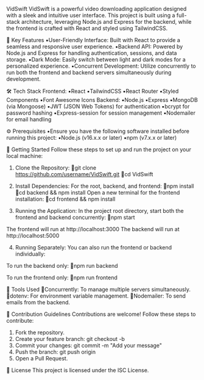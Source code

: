 VidSwift
VidSwift is a powerful video downloading application designed with a sleek and intuitive user interface. This project is built using a full-stack architecture, leveraging Node.js and Express for the backend, while the frontend is crafted with React and styled using TailwindCSS.

🌟 Key Features
▪️User-Friendly Interface: Built with React to provide a seamless and responsive user experience.
▪️Backend API: Powered by Node.js and Express for handling authentication, sessions, and data storage.
▪️Dark Mode: Easily switch between light and dark modes for a personalized experience.
▪️Concurrent Development: Utilize concurrently to run both the frontend and backend servers simultaneously during development.

🛠️ Tech Stack
Frontend:
▪️React
▪️TailwindCSS
▪️React Router
▪️Styled Components
▪️Font Awesome Icons
Backend:
▪️Node.js
▪️Express
▪️MongoDB (via Mongoose)
▪️JWT (JSON Web Tokens) for authentication
▪️bcrypt for password hashing
▪️Express-session for session management
▪️Nodemailer for email handling

⚙️ Prerequisites
▪️Ensure you have the following software installed before running this project:
▪️Node.js (v16.x.x or later)
▪️npm (v7.x.x or later)

🚀 Getting Started
Follow these steps to set up and run the project on your local machine:
1. Clone the Repository:
🔹git clone https://github.com/username/VidSwift.git
🔹cd VidSwift

2. Install Dependencies:
For the root, backend, and frontend:
🔹npm install
🔹cd backend && npm install
Open a new terminal for the frontend installation:
🔹cd frontend && npm install

3. Running the Application:
In the project root directory, start both the frontend and backend concurrently:
🔹npm start

The frontend will run at http://localhost:3000
The backend will run at http://localhost:5000

4. Running Separately:
You can also run the frontend or backend individually:

To run the backend only:
🔹npm run backend

To run the frontend only:
🔹npm run frontend

🔧 Tools Used
🔹Concurrently: To manage multiple servers simultaneously.
🔹dotenv: For environment variable management.
🔹Nodemailer: To send emails from the backend.

🤝 Contribution Guidelines
Contributions are welcome! Follow these steps to contribute:
1. Fork the repository.
2. Create your feature branch:
git checkout -b <feature-branch>
3. Commit your changes:
git commit -m "Add your message"
4. Push the branch:
git push origin <feature-branch>
5. Open a Pull Request.

📜 License
This project is licensed under the ISC License.